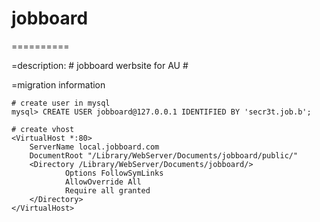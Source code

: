 # jobboard
==========

=description:
	# jobboard werbsite for AU #

=migration information
	
	# create user in mysql
	mysql> CREATE USER jobboard@127.0.0.1 IDENTIFIED BY 'secr3t.job.b';
	
	# create vhost
	<VirtualHost *:80>
        ServerName local.jobboard.com
        DocumentRoot "/Library/WebServer/Documents/jobboard/public/"
        <Directory /Library/WebServer/Documents/jobboard/>
                Options FollowSymLinks
                AllowOverride All
                Require all granted
        </Directory>
	</VirtualHost>
